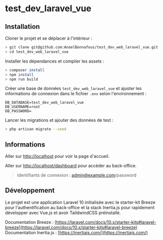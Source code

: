 # test_dev_laravel_vue

## Installation

Cloner le projet et se déplacer à l'intérieur :

```sh
> git clone git@github.com:AnaelBonnafous/test_dev_web_laravel_vue.git
> cd test_dev_web_laravel_vue
```

Installer les dépendances et compiler les assets :

```sh
> composer install
> npm install
> npm run build
```

Créer une base de données `test_dev_web_laravel_vue` et ajuster les informations de connexion dans le fichier `.env` selon l'environnement :

```
DB_DATABASE=test_dev_web_laravel_vue
DB_USERNAME=root
DB_PASSWORD=
```

Lancer les migrations et ajouter des données de test :

```sh
> php artisan migrate --seed
```

## Informations

Aller sur [http://localhost](http://localhost) pour voir la page d'accueil.

Aller sur [http://localhost/dashboard](http://localhost/dashboard) pour accéder au back-office.

> Identifiants de connexion : admin@example.com/password

## Développement

Le projet est une application Laravel 10 initialisée avec le starter-kit Breeze pour l'authentification au back-office et la stack Inertia.js pour rapidement développer avec Vue.js et avoir TaildwindCSS préinstallé.

Documentation Breeze : [https://laravel.com/docs/10.x/starter-kits#laravel-breeze](https://laravel.com/docs/10.x/starter-kits#laravel-breeze)
Documentation Inertia.js : [https://inertiajs.com/](https://inertiajs.com/)
